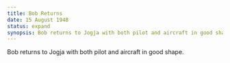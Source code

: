 ```yaml
---
title: Bob Returns
date: 15 August 1948 
status: expand
synopsis: Bob returns to Jogja with both pilot and aircraft in good shape.
---
```

Bob returns to Jogja  with both pilot and aircraft in good shape.